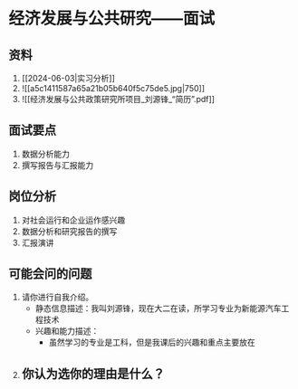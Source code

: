 # 经济发展与公共研究——面试

## 资料

1. [[2024-06-03|实习分析]]
3. ![[a5c1411587a65a21b05b640f5c75de5.jpg|750]]
4. ![[经济发展与公共政策研究所项目_刘源锋_“简历”.pdf]]
## 面试要点

1. 数据分析能力
2. 撰写报告与汇报能力

## 岗位分析

1. 对社会运行和企业运作感兴趣
2. 数据分析和研究报告的撰写
3. 汇报演讲

## 可能会问的问题

1. 请你进行自我介绍。
	- 静态信息描述：我叫刘源锋，现在大二在读，所学习专业为新能源汽车工程技术
	- 兴趣和能力描述：
		- 虽然学习的专业是工科，但是我课后的兴趣和重点主要放在
1. 你认为选你的理由是什么？
	- 
